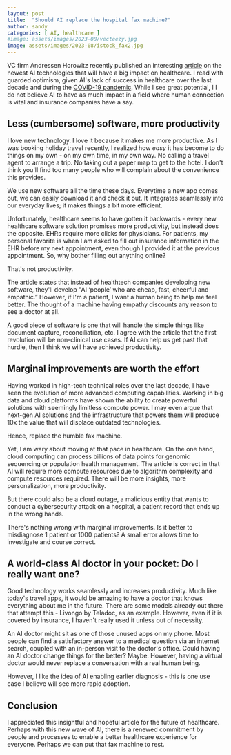 ```yaml
---
layout: post
title:  "Should AI replace the hospital fax machine?"
author: sandy
categories: [ AI, healthcare ]
#image: assets/images/2023-08/vecteezy.jpg
image: assets/images/2023-08/istock_fax2.jpg
---
```


VC firm Andressen Horowitz recently published an interesting [article](https://a16z.com/2023/08/02/where-will-ai-have-the-biggest-impact-healthcare/) on the newest AI technologies that will have a big impact on healthcare.  I read with guarded optimism, given AI's lack of success in healthcare over the last decade and during the [COVID-19 pandemic](https://hbr.org/2022/03/why-ai-failed-to-live-up-to-its-potential-during-the-pandemic).  While I see great potential, I I do not believe AI to have as much impact in a field where human connection is vital and insurance companies have a say.

## Less (cumbersome) software, more productivity
I love new technology.  I love it because it makes me more productive.  As I was booking holiday travel recently, I realized how *easy* it has become to do things on my own - on my own time, in my own way.  No calling a travel agent to arrange a trip.  No taking out a paper map to get to the hotel.  I don't think you'll find too many people who will complain about the convenience this provides.

We use new software all the time these days.  Everytime a new app comes out, we can easily download it and check it out.  It integrates seamlessly into our everyday lives; it makes things a bit more efficient.

Unfortunately, healthcare seems to have gotten it backwards -
every new healthcare software solution promises more productivity, but instead does the opposite.  EHRs require more clicks for physicians.  For patients, my personal favorite is when I am asked to fill out insurance information in the EHR before my next appointment, even though I provided it at the previous appointment.  So, why bother filling out anything online?

That's not productivity.

The article states that instead of healthtech companies developing new software, they'll develop "AI ‘people’ who are cheap, fast, cheerful and empathic.”  However, if I'm a patient, I want a human being to help me feel better.  The thought of a machine having empathy discounts any reason to see a doctor at all.

A good piece of software is one that will handle the simple things like document capture, reconciliation, etc.  I agree with the article that the first revolution will be non-clinical use cases.  If AI can help us get past that hurdle, then I think we will have achieved productivity.

## Marginal improvements are worth the effort
Having worked in high-tech technical roles over the last decade, I have seen the evolution of more advanced computing capabilities.  Working in big data and cloud platforms have shown the ability to create powerful solutions with seemingly limitless compute power.  I may even argue that next-gen AI solutions and the infrastructure that powers them will produce 10x the value that will displace outdated technologies.

Hence, replace the humble fax machine.

Yet, I am wary about moving at that pace in healthcare.  On the one hand, cloud computing can process billions of data points for genomic sequencing or population health management.  The article is correct in that AI will require more compute resources due to algorithm complexity and compute resources required.  There will be more insights, more personalization, more productivity.  

But there could also be a cloud outage, a malicious entity that wants to conduct a cybersecurity attack on a hospital, a patient record that ends up in the wrong hands.

There's nothing wrong with marginal improvements.  Is it better to misdiagnose 1 patient or 1000 patients?  A small error allows time to investigate and course correct.


## A world-class AI doctor in your pocket: Do I really want one?
Good technology works seamlessly and increases productivity.  Much like today's travel apps, it would be amazing to have a doctor that knows everything about me in the future.  There are some models already out there that attempt this - Livongo by Teladoc, as an example.  However, even if it is covered by insurance, I haven't really used it unless out of necessity.  

An AI doctor might sit as one of those unused apps on my phone.  Most people can find a satisfactory answer to a medical question via an internet search, coupled with an in-person visit to the doctor's office.  Could having an AI doctor change things for the better?  Maybe.  However, having a virtual doctor would never replace a conversation with a real human being.

However, I like the idea of AI enabling earlier diagnosis - this is one use case I believe will see more rapid adoption. 

## Conclusion

I appreciated this insightful and hopeful article for the future of healthcare.  Perhaps with this new wave of AI, there is a renewed commitment by people and processes to enable a better healthcare experience for everyone.  Perhaps we can put that fax machine to rest.